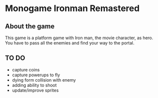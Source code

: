 # Monogame Ironman Remastered
## About the game
This game is a platform game with Iron man, the movie character, as hero. You have to pass all the enemies and find your way to the portal. 
## TO DO
 - capture coins
 - capture powerups to fly
 - dying form collision with enemy 
 - adding ability to shoot 
 - update/improve sprites
